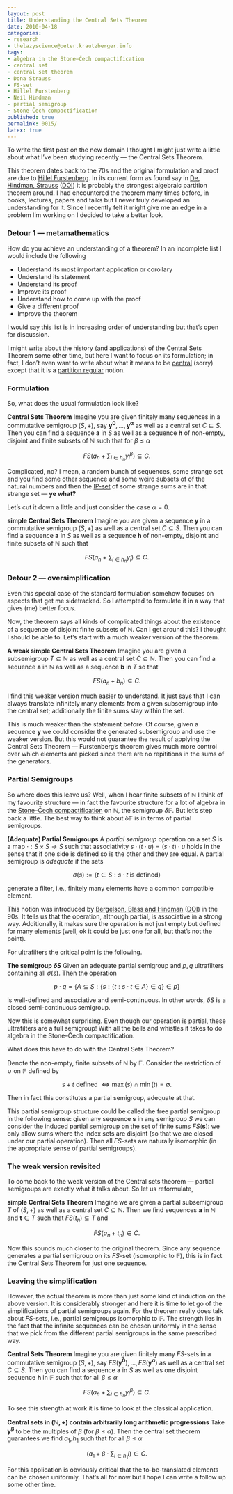 ```yaml
---
layout: post
title: Understanding the Central Sets Theorem
date: 2010-04-18
categories:
- research
- thelazyscience@peter.krautzberger.info
tags:
- algebra in the Stone–Čech compactification
- central set
- central set theorem
- Dona Strauss
- FS-set
- Hillel Furstenberg
- Neil Hindman
- partial semigroup
- Stone–Čech compactification
published: true
permalink: 0015/
latex: true
---
```


To write the first post on the new domain I thought I might just write a little about what I’ve been studying recently — the Central Sets Theorem.

This theorem dates back to the 70s and the original formulation and proof are due to [Hillel Furstenberg](http://en.wikipedia.org/wiki/Hillel_Furstenberg). In its current form as found say in [De, Hindman, Strauss](http://nhindman.us/research/newcentral.pdf) ([DOI](http://doi.org/10.4064/fm199-2-5)) it is probably the strongest algebraic partition theorem around. I had encountered the theorem many times before, in books, lectures, papers and talks but I never truly developed an understanding for it. Since I recently felt it might give me an edge in a problem I’m working on I decided to take a better look.

### Detour 1 — metamathematics

How do you achieve an understanding of a theorem? In an incomplete list I would include the following

* Understand its most important application or corollary
* Understand its statement
* Understand its proof
* Improve its proof
* Understand how to come up with the proof
* Give a different proof
* Improve the theorem

I would say this list is in increasing order of understanding but that’s open for discussion.

I might write about the history (and applications) of the Central Sets Theorem some other time, but here I want to focus on its formulation; in fact, I don’t even want to write about what it means to be [central](http://en.wikipedia.org/wiki/Partition_regularity) (sorry) except that it is a [partition regular](http://en.wikipedia.org/wiki/Partition_regularity) notion.

### Formulation

So, what does the usual formulation look like?

**Central Sets Theorem**
 Imagine you are given finitely many sequences in a commutative semigroup $(S,+)$, say $\mathbf{y^0}, \ldots, \mathbf{y^\alpha}$ as well as a central set $C \subseteq S$.
 Then you can find a sequence $\mathbf{a}$ in $S$ as well as a sequence $\mathbf{h}$ of non-empty, disjoint and finite subsets of $\mathbb{N}$ such that for $\beta \leq \alpha$

 $$ FS ( {a_n} + {\sum_{i \in h_n} y_i^\beta} ) \subseteq C. $$

Complicated, no? I mean, a random bunch of sequences, some strange set and you find some other sequence and some weird subsets of of the natural numbers and then the [IP-set](http://en.wikipedia.org/wiki/IP_set) of some strange sums are in that strange set — **ye what?**

Let’s cut it down a little and just consider the case $\alpha = 0$.

**simple Central Sets Theorem**
 Imagine you are given a sequence $\mathbf{y}$ in a commutative semigroup $(S,+)$ as well as a central set $C \subseteq S$.
 Then you can find a sequence $\mathbf{a}$ in $S$ as well as a sequence $\mathbf{h}$ of non-empty, disjoint and finite subsets of $\mathbb{N}$ such that

<!-- TODO broken walker -->
 $$FS ( {a_n} + {\sum_{i \in h_n} y_i} ) \subseteq C.$$

### Detour 2 — oversimplification

Even this special case of the standard formulation somehow focuses on aspects that get me sidetracked. So I attempted to formulate it in a way that gives (me) better focus.

Now, the theorem says all kinds of complicated things about the existence of a sequence of disjoint finite subsets of $\mathbb{N}$. Can I get around this? I thought I should be able to. Let’s start with a much weaker version of the theorem.

**A weak simple Central Sets Theorem**
 Imagine you are given a subsemigroup $T \subseteq \mathbb{N}$ as well as a central set $C \subseteq \mathbb{N}$.
 Then you can find a sequence $\mathbf{a}$ in $\mathbb{N}$ as well as a sequence $\mathbf{b}$ in $T$ so that

 $$ FS ( {a_n} + {b_n} ) \subseteq C. $$

I find this weaker version much easier to understand. It just says that I can always translate infinitely many elements from a given subsemigroup into the central set; additionally the finite sums stay within the set.

This is much weaker than the statement before. Of course, given a sequence $\mathbf{y}$ we could consider the generated subsemigroup and use the weaker version. But this would not guarantee the result of applying the Central Sets Theorem — Furstenberg’s theorem gives much more control over which elements are picked since there are no repititions in the sums of the generators.

### Partial Semigroups

So where does this leave us? Well, when I hear finite subsets of $\mathbb{N}$ I think of my favourite structure — in fact the favourite structure for a lot of algebra in the [Stone–Čech compactification](http://en.wikipedia.org/wiki/Stone%E2%80%93%C4%8Cech_compactification#Addition_on_the_Stone.E2.80.93.C4.8Cech_compactification_of_the_naturals) on $\mathbb{N}$, the semigroup $\delta \mathbb{F}$. But let’s step back a little. The best way to think about $\delta \mathbb{F}$ is in terms of partial semigroups.

**(Adequate) Partial Semigroups**
 A _partial semigroup_ operation on a set $S$ is a map $\cdot: S \times S \rightarrow S$ such that associativity $s \cdot (t \cdot u) = (s \cdot t) \cdot u$ holds in the sense that if one side is defined so is the other and they are equal. A partial semigroup is _adequate_ if the sets

$$ \sigma(s) := \left\{ t\in S : {s \cdot t} \text{ is defined} \right\}$$

generate a filter, i.e., finitely many elements have a common compatible element.

This notion was introduced by [Bergelson, Blass and Hindman](http://www.math.lsa.umich.edu/~ablass/bbh.pdf) ([DOI](http://doi.org/10.1112/plms/s3-68.3.449)) in the 90s. It tells us that the operation, although partial, is associative in a strong way. Additionally, it makes sure the operation is not just empty but defined for many elements (well, ok it could be just one for all, but that’s not the point).

For ultrafilters the critical point is the following.

**The semigroup $\delta S$**
 Given an adequate partial semigroup and $p,q$ ultrafilters containing all $\sigma(s)$. Then the operation

$$ p \cdot q = \left\{ A \subseteq S : \left\{ s : \left\{ t : s \cdot t \in A \right\} \in q \right\} \in p \right\}
$$

is well-defined and associative and semi-continuous. In other words, $\delta S$ is a closed semi-continuous semigroup.

Now this is somewhat surprising. Even though our operation is partial, these ultrafilters are a full semigroup! With all the bells and whistles it takes to do algebra in the Stone–Čech compactification.

What does this have to do with the Central Sets Theorem?

Denote the non-empty, finite subsets of $\mathbb{N}$ by $\mathbb{F}$. Consider the restriction of $\cup$ on $\mathbb{F}$ defined by

$$ s + t \text{ defined } \Longleftrightarrow \max(s) \cap \min(t) = \emptyset.
$$

Then in fact this constitutes a partial semigroup, adequate at that.

This partial semigroup structure could be called the free partial semigroup in the following sense: given any sequence $\mathbf{s}$ in any semigroup $S$ we can consider the induced partial semigroup on the set of finite sums ${FS( \mathbf{s} ) }$: we only allow sums where the index sets are disjoint (so that we are closed under our partial operation). Then all $FS$-sets are naturally isomorphic (in the appropriate sense of partial semigroups).

### The weak version revisited

To come back to the weak version of the Central sets theorem — partial semigroups are exactly what it talks about. So let us reformulate,

**simple Central Sets Theorem**
 Imagine we are given a partial subsemigroup $T$ of $(S,+)$ as well as a central set $C \subseteq \mathbb{N}$. Then we find sequences $\mathbf{a}$ in $\mathbb{N}$ and $\mathbf{t} \in T$ such that $FS ( {t_n} ) \subseteq T$ and

$$  {FS( a_ {n} + t_{n}) \in C.}$$

Now this sounds much closer to the original theorem. Since any sequence generates a partial semigroup on its $FS$-set (isomorphic to $\mathbb{F}$), this is in fact the Central Sets Theorem for just one sequence.

### Leaving the simplification

However, the actual theorem is more than just some kind of induction on the above version. It is considerably stronger and here it is time to let go of the simplifications of partial semigroups again. For the theorem really does talk about $FS$-sets, i.e., partial semigroups isomorphic to $\mathbb{F}$. The strength lies in the fact that the infinite sequences can be chosen uniformly in the sense that we pick from the different partial semigroups in the same prescribed way.

**Central Sets Theorem**
 Imagine you are given finitely many $FS$-sets in a commutative semigroup $(S,+)$, say ${FS( {\mathbf{y^0}} )}, {\ldots}, {FS( {\mathbf{y^\alpha}} )}$ as well as a central set $C \subseteq S$.
 Then you can find a sequence $\mathbf{a}$ in $S$ as well as one disjoint sequence $\mathbf{h}$ in $\mathbb{F}$ such that for all $\beta \leq \alpha$

 $$FS ( {a_n} + {\sum_{i \in h_n} y_i^\beta} ) \subseteq C. $$

To see this strength at work it is time to look at the classical application.

**Central sets in $( \mathbb{N},+)$ contain arbitrarily long arithmetic progressions**
 Take $\mathbf{y^\beta}$ to be the multiples of $\beta$ (for $\beta \leq \alpha$). Then the central set theorem guarantees we find $a_1, h_1$ such that for all $\beta \leq \alpha$

 $$ (a_1 + \beta \cdot \sum_{i\in h_1} i) \in C.$$

For this application is obviously critical that the to-be-translated elements can be chosen uniformly. That’s all for now but I hope I can write a follow up some other time.
